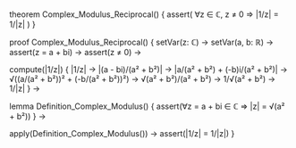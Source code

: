 theorem Complex_Modulus_Reciprocal() {
  assert(
    ∀z ∈ ℂ, z ≠ 0 ⇒ |1/z| = 1/|z|
  )
}

proof Complex_Modulus_Reciprocal() {
  setVar(z: ℂ) →
  setVar(a, b: ℝ) →
  assert(z = a + bi) →
  assert(z ≠ 0) →
  
  compute(|1/z|) {
    |1/z| →
    |(a - bi)/(a² + b²)| →
    |a/(a² + b²) + (-b)i/(a² + b²)| →
    √((a/(a² + b²))² + (-b/(a² + b²))²) →
    √(a² + b²)/(a² + b²) →
    1/√(a² + b²) →
    1/|z|
  } →
  
  lemma Definition_Complex_Modulus() {
    assert(∀z = a + bi ∈ ℂ ⇒ |z| = √(a² + b²))
  } →
  
  apply(Definition_Complex_Modulus()) →
  assert(|1/z| = 1/|z|)
}